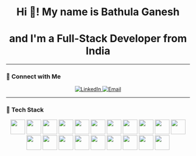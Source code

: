 <h1 align="center">Hi 👋! My name is Bathula Ganesh</h1>
<h1 align="center">and I'm a Full-Stack Developer from India</h1>

---

### 🔗 **Connect with Me**
<p align="center">
  <a href="https://www.linkedin.com/in/bathula-ganesh-816796260/" target="_blank">
    <img src="https://img.shields.io/badge/LinkedIn-0077B5?style=for-the-badge&logo=linkedin&logoColor=white" alt="LinkedIn">
  </a>
  <a href="mailto:bathulaganesh111@gmail.com">
    <img src="https://img.shields.io/badge/Email-D14836?style=for-the-badge&logo=gmail&logoColor=white" alt="Email">
  </a>
</p>

---

### 🚀 **Tech Stack**
<p align="center">
  <img src="https://cdn.jsdelivr.net/gh/devicons/devicon/icons/java/java-original.svg" height="40">
  <img src="https://cdn.jsdelivr.net/gh/devicons/devicon/icons/python/python-original.svg" height="40">
  <img src="https://cdn.jsdelivr.net/gh/devicons/devicon/icons/c/c-original.svg" height="40">
  <img src="https://cdn.jsdelivr.net/gh/devicons/devicon/icons/sqlite/sqlite-original.svg" height="40">
  <img src="https://cdn.jsdelivr.net/gh/devicons/devicon/icons/mysql/mysql-original.svg" height="40">
  <img src="https://cdn.jsdelivr.net/gh/devicons/devicon/icons/postgresql/postgresql-original.svg" height="40">
  <img src="https://cdn.jsdelivr.net/gh/devicons/devicon/icons/mongodb/mongodb-original.svg" height="40">
  <img src="https://cdn.jsdelivr.net/gh/devicons/devicon/icons/html5/html5-original.svg" height="40">
  <img src="https://cdn.jsdelivr.net/gh/devicons/devicon/icons/css3/css3-original.svg" height="40">
  <img src="https://cdn.jsdelivr.net/gh/devicons/devicon/icons/javascript/javascript-original.svg" height="40">
  <img src="https://cdn.jsdelivr.net/gh/devicons/devicon/icons/nodejs/nodejs-original.svg" height="40">
  <img src="https://cdn.jsdelivr.net/gh/devicons/devicon/icons/react/react-original.svg" height="40">
  <img src="https://cdn.jsdelivr.net/gh/devicons/devicon/icons/flask/flask-original.svg" height="40">
  <img src="https://cdn.jsdelivr.net/gh/devicons/devicon/icons/django/django-plain.svg" height="40">
  <img src="https://cdn.jsdelivr.net/gh/devicons/devicon/icons/tensorflow/tensorflow-original.svg" height="40">
  <img src="https://upload.wikimedia.org/wikipedia/commons/a/ae/Keras_logo.svg" height="40">
  <img src="https://upload.wikimedia.org/wikipedia/commons/3/3f/OpenCV_Logo_with_text.png" height="40">
  <img src="https://upload.wikimedia.org/wikipedia/commons/thumb/3/31/NumPy_logo_2020.svg/256px-NumPy_logo_2020.svg.png" height="40">
  <img src="https://upload.wikimedia.org/wikipedia/commons/e/ed/Pandas_logo.svg" height="40">
  <img src="https://upload.wikimedia.org/wikipedia/commons/8/84/Matplotlib_icon.svg" height="40">
</p>
